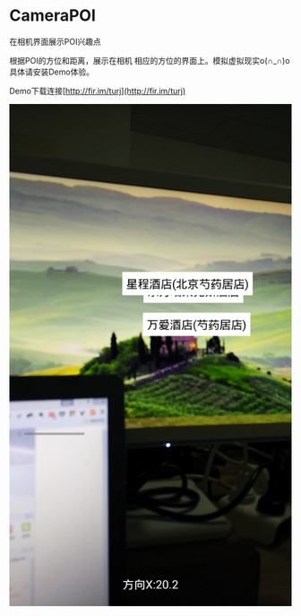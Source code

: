 # CameraPOI
在相机界面展示POI兴趣点

根据POI的方位和距离，展示在相机 相应的方位的界面上。模拟虚拟现实o(∩_∩)o 具体请安装Demo体验。

Demo下载连接[http://fir.im/turj](http://fir.im/turj)


![](https://github.com/macouen/CameraPOI/raw/master/image/Screenshot_01.png) 
